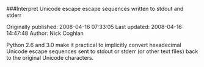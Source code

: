 ###Interpret Unicode escape escape sequences written to stdout and stderr

Originally published: 2008-04-16 07:33:05
Last updated: 2008-04-16 14:47:48
Author: Nick Coghlan

Python 2.6 and 3.0 make it practical to implicitly convert hexadecimal Unicode escape sequences sent to stdout or stderr (or other text files) back to the original Unicode characters.